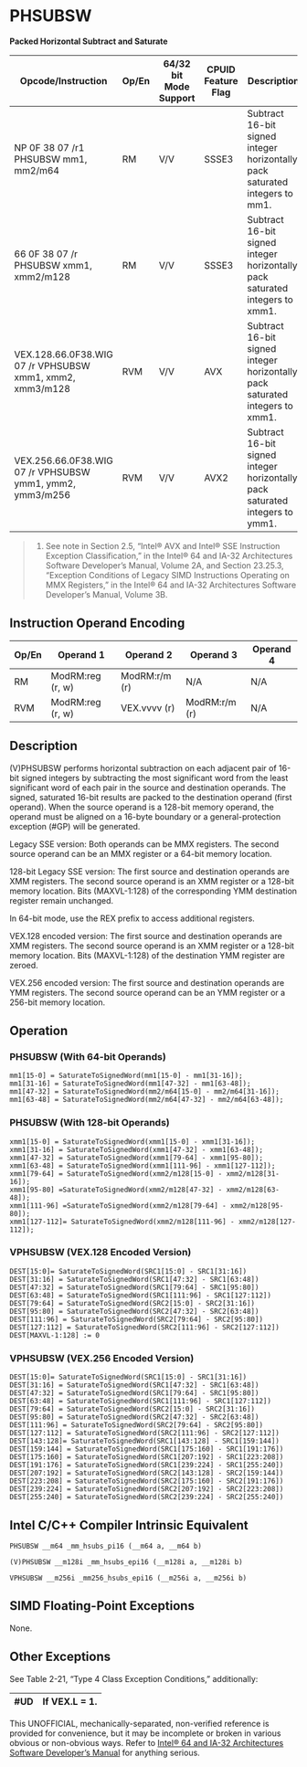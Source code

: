 # PHSUBSW

**Packed Horizontal Subtract and Saturate**

| Opcode/Instruction                                       | Op/En | 64/32 bit Mode Support | CPUID Feature Flag | Description                                                                   |
| -------------------------------------------------------- | ----- | ---------------------- | ------------------ | ----------------------------------------------------------------------------- |
| NP 0F 38 07 /r1 PHSUBSW mm1, mm2/m64                     | RM    | V/V                    | SSSE3              | Subtract 16-bit signed integer horizontally, pack saturated integers to mm1.  |
| 66 0F 38 07 /r PHSUBSW xmm1, xmm2/m128                   | RM    | V/V                    | SSSE3              | Subtract 16-bit signed integer horizontally, pack saturated integers to xmm1. |
| VEX.128.66.0F38.WIG 07 /r VPHSUBSW xmm1, xmm2, xmm3/m128 | RVM   | V/V                    | AVX                | Subtract 16-bit signed integer horizontally, pack saturated integers to xmm1. |
| VEX.256.66.0F38.WIG 07 /r VPHSUBSW ymm1, ymm2, ymm3/m256 | RVM   | V/V                    | AVX2               | Subtract 16-bit signed integer horizontally, pack saturated integers to ymm1. |

> 1. See note in Section 2.5, “Intel® AVX and Intel® SSE Instruction Exception Classification,” in the Intel® 64 and IA-32 Architectures Software Developer’s Manual, Volume 2A, and Section 23.25.3, “Exception Conditions of Legacy SIMD Instructions Operating on MMX Registers,” in the Intel® 64 and IA-32 Architectures Software Developer’s Manual, Volume 3B.

## Instruction Operand Encoding

| Op/En | Operand 1        | Operand 2     | Operand 3     | Operand 4 |
| ----- | ---------------- | ------------- | ------------- | --------- |
| RM    | ModRM:reg (r, w) | ModRM:r/m (r) | N/A           | N/A       |
| RVM   | ModRM:reg (r, w) | VEX.vvvv (r)  | ModRM:r/m (r) | N/A       |

## Description

(V)PHSUBSW performs horizontal subtraction on each adjacent pair of 16-bit signed integers by subtracting the most significant word from the least significant word of each pair in the source and destination operands. The signed, saturated 16-bit results are packed to the destination operand (first operand). When the source operand is a 128-bit memory operand, the operand must be aligned on a 16-byte boundary or a general-protection exception (#​​​​GP) will be generated.

Legacy SSE version: Both operands can be MMX registers. The second source operand can be an MMX register or a 64-bit memory location.

128-bit Legacy SSE version: The first source and destination operands are XMM registers. The second source operand is an XMM register or a 128-bit memory location. Bits (MAXVL-1:128) of the corresponding YMM destination register remain unchanged.

In 64-bit mode, use the REX prefix to access additional registers.

VEX.128 encoded version: The first source and destination operands are XMM registers. The second source operand is an XMM register or a 128-bit memory location. Bits (MAXVL-1:128) of the destination YMM register are zeroed.

VEX.256 encoded version: The first source and destination operands are YMM registers. The second source operand can be an YMM register or a 256-bit memory location.

## Operation

### PHSUBSW (With 64-bit Operands)

```
mm1[15-0] = SaturateToSignedWord(mm1[15-0] - mm1[31-16]);
mm1[31-16] = SaturateToSignedWord(mm1[47-32] - mm1[63-48]);
mm1[47-32] = SaturateToSignedWord(mm2/m64[15-0] - mm2/m64[31-16]);
mm1[63-48] = SaturateToSignedWord(mm2/m64[47-32] - mm2/m64[63-48]);

```

### PHSUBSW (With 128-bit Operands)

```
xmm1[15-0] = SaturateToSignedWord(xmm1[15-0] - xmm1[31-16]);
xmm1[31-16] = SaturateToSignedWord(xmm1[47-32] - xmm1[63-48]);
xmm1[47-32] = SaturateToSignedWord(xmm1[79-64] - xmm1[95-80]);
xmm1[63-48] = SaturateToSignedWord(xmm1[111-96] - xmm1[127-112]);
xmm1[79-64] = SaturateToSignedWord(xmm2/m128[15-0] - xmm2/m128[31-16]);
xmm1[95-80] =SaturateToSignedWord(xmm2/m128[47-32] - xmm2/m128[63-48]);
xmm1[111-96] =SaturateToSignedWord(xmm2/m128[79-64] - xmm2/m128[95-80]);
xmm1[127-112]= SaturateToSignedWord(xmm2/m128[111-96] - xmm2/m128[127-112]);

```

### VPHSUBSW (VEX.128 Encoded Version)

```
DEST[15:0]= SaturateToSignedWord(SRC1[15:0] - SRC1[31:16])
DEST[31:16] = SaturateToSignedWord(SRC1[47:32] - SRC1[63:48])
DEST[47:32] = SaturateToSignedWord(SRC1[79:64] - SRC1[95:80])
DEST[63:48] = SaturateToSignedWord(SRC1[111:96] - SRC1[127:112])
DEST[79:64] = SaturateToSignedWord(SRC2[15:0] - SRC2[31:16])
DEST[95:80] = SaturateToSignedWord(SRC2[47:32] - SRC2[63:48])
DEST[111:96] = SaturateToSignedWord(SRC2[79:64] - SRC2[95:80])
DEST[127:112] = SaturateToSignedWord(SRC2[111:96] - SRC2[127:112])
DEST[MAXVL-1:128] := 0

```

### VPHSUBSW (VEX.256 Encoded Version)

```
DEST[15:0]= SaturateToSignedWord(SRC1[15:0] - SRC1[31:16])
DEST[31:16] = SaturateToSignedWord(SRC1[47:32] - SRC1[63:48])
DEST[47:32] = SaturateToSignedWord(SRC1[79:64] - SRC1[95:80])
DEST[63:48] = SaturateToSignedWord(SRC1[111:96] - SRC1[127:112])
DEST[79:64] = SaturateToSignedWord(SRC2[15:0] - SRC2[31:16])
DEST[95:80] = SaturateToSignedWord(SRC2[47:32] - SRC2[63:48])
DEST[111:96] = SaturateToSignedWord(SRC2[79:64] - SRC2[95:80])
DEST[127:112] = SaturateToSignedWord(SRC2[111:96] - SRC2[127:112])
DEST[143:128]= SaturateToSignedWord(SRC1[143:128] - SRC1[159:144])
DEST[159:144] = SaturateToSignedWord(SRC1[175:160] - SRC1[191:176])
DEST[175:160] = SaturateToSignedWord(SRC1[207:192] - SRC1[223:208])
DEST[191:176] = SaturateToSignedWord(SRC1[239:224] - SRC1[255:240])
DEST[207:192] = SaturateToSignedWord(SRC2[143:128] - SRC2[159:144])
DEST[223:208] = SaturateToSignedWord(SRC2[175:160] - SRC2[191:176])
DEST[239:224] = SaturateToSignedWord(SRC2[207:192] - SRC2[223:208])
DEST[255:240] = SaturateToSignedWord(SRC2[239:224] - SRC2[255:240])

```

## Intel C/C++ Compiler Intrinsic Equivalent

```
PHSUBSW __m64 _mm_hsubs_pi16 (__m64 a, __m64 b)

```

```
(V)PHSUBSW __m128i _mm_hsubs_epi16 (__m128i a, __m128i b)

```

```
VPHSUBSW __m256i _mm256_hsubs_epi16 (__m256i a, __m256i b)

```

## SIMD Floating-Point Exceptions

None.

## Other Exceptions

See Table 2-21, “Type 4 Class Exception Conditions,” additionally:

| #​​​UD | If VEX.L = 1. |
| ------ | ------------- |

This UNOFFICIAL, mechanically-separated, non-verified reference is provided for convenience, but it may be
incomplete or broken in various obvious or non-obvious
ways. Refer to [Intel® 64 and IA-32 Architectures Software Developer’s Manual](https://software.intel.com/en-us/download/intel-64-and-ia-32-architectures-sdm-combined-volumes-1-2a-2b-2c-2d-3a-3b-3c-3d-and-4) for anything serious.
